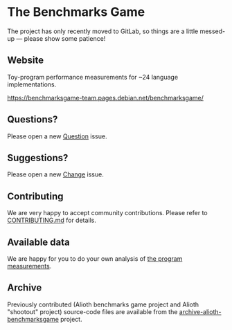 The Benchmarks Game
===================

The project has only recently moved to GitLab, so things are a little messed-up — please show some patience!

Website
-------

Toy-program performance measurements for ~24 language implementations.

https://benchmarksgame-team.pages.debian.net/benchmarksgame/

Questions?
----------

Please open a new [Question](https://salsa.debian.org/benchmarksgame-team/benchmarksgame/issues/new?issuable_template=Question) issue.

Suggestions?
------------

Please open a new [Change](https://salsa.debian.org/benchmarksgame-team/benchmarksgame/issues/new?issuable_template=Change) issue.


Contributing
------------

We are very happy to accept community contributions. Please refer to [CONTRIBUTING.md](/CONTRIBUTING.md) for details.

Available data
--------------

We are happy for you to do your own analysis of [the program measurements](/public/data/README.md). 

Archive
-------

Previously contributed (Alioth benchmarks game project and Alioth "shootout" project) source-code files are available from the [archive-alioth-benchmarksgame](https://salsa.debian.org/benchmarksgame-team/archive-alioth-benchmarksgame) project.
